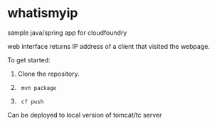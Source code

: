 whatismyip
=======================

sample java/spring app for cloudfoundry

web interface returns IP address of a client that visited the webpage.

To get started:

1. Clone the repository.

2. <code> mvn package </code>

3. <code> cf push </code>

Can be deployed to local version of tomcat/tc server
